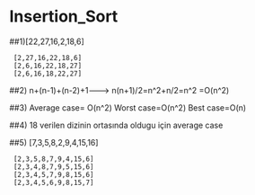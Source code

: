 # Insertion_Sort
##1)[22,27,16,2,18,6]
```
 [2,27,16,22,18,6]
 [2,6,16,22,18,27]
 [2,6,16,18,22,27]
```
##2) n+(n-1)+(n-2)+1---> n(n+1)/2=n^2+n/2=n^2
  =O(n^2)


##3) Average case= O(n^2)
     Worst case=O(n^2)
     Best case=O(n)

##4) 18 verilen dizinin ortasında oldugu için average case

##5) [7,3,5,8,2,9,4,15,16]

  ```
   [2,3,5,8,7,9,4,15,6]
   [2,3,4,8,7,9,5,15,6]
   [2,3,4,5,7,9,8,15,6]
   [2,3,4,5,6,9,8,15,7]
```
